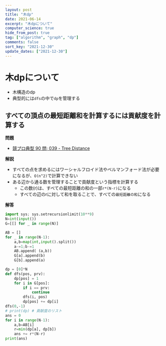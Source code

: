 ```yaml
---
layout: post
title: "木dp"
date: 2021-06-14
excerpt: "木dpについて"
computer_science: true
hide_from_post: true
tag: ["algorithm", "graph", "dp"]
comments: false
sort_key: "2021-12-30"
update_dates: ["2021-12-30"]
---
```


# 木dpについて
 - 木構造のdp
 - 典型的には`dfs`の中で`dp`を管理する

## すべての頂点の最短距離和を計算するには貢献度を計算する

**問題**  
 - [競プロ典型 90 問; 039 - Tree Distance](https://atcoder.jp/contests/typical90/tasks/typical90_am)

**解説**  
 - すべての点を求めるにはワーシャルフロイド法やベルマンフォード法が必要になるが、`O(n^2)`で計算できない
 - ある辺から通る数を管理することで貢献度という指標を計算する
   - この数(r)は、すべての最短距離の和の一部`r*(N-r)`になる
   - すべての辺のrに対して和を取ることで、すべての`最短距離の和`になる

**解答**  

```python
import sys; sys.setrecursionlimit(10**9)
N=int(input())
G=[[] for _ in range(N)]

AB = []
for _ in range(N-1):
    a,b=map(int,input().split())
    a-=1;b-=1
    AB.append( (a,b))
    G[a].append(b)
    G[b].append(a)

dp = [0]*N
def dfs(pos, prv):
    dp[pos] = 1
    for i in G[pos]:
        if i == prv:
            continue
        dfs(i, pos)
        dp[pos] += dp[i]
dfs(0,-1)
# print(dp) # 貢献度のリスト
ans = 0
for i in range(N-1):
    a,b=AB[i]
    r=min(dp[a], dp[b])
    ans += r*(N-r)
print(ans)
```
